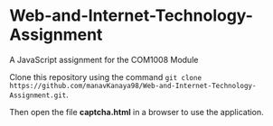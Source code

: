 # Web-and-Internet-Technology-Assignment
A JavaScript assignment for the COM1008 Module

Clone this repository using the command `git clone https://github.com/manavKanaya98/Web-and-Internet-Technology-Assignment.git`.

Then open the file **captcha.html** in a browser to use the application.

